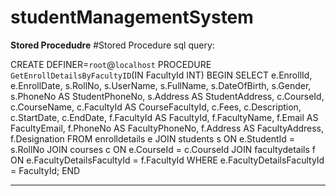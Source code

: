 # studentManagementSystem



**********************************************************Stored Procedudre**********************************************************
#Stored Procedure sql query:

CREATE DEFINER=`root`@`localhost` PROCEDURE `GetEnrollDetailsByFacultyID`(IN FacultyId INT)
BEGIN
    SELECT
        e.EnrollId,
        e.EnrollDate,
        s.RollNo,
        s.UserName,
        s.FullName,
        s.DateOfBirth,
        s.Gender,
        s.PhoneNo AS StudentPhoneNo,
        s.Address AS StudentAddress,
        c.CourseId,
        c.CourseName,
        c.FacultyId AS CourseFacultyId,
        c.Fees,
        c.Description,
        c.StartDate,
        c.EndDate,
        f.FacultyId AS FacultyId,
        f.FacultyName,
        f.Email AS FacultyEmail,
        f.PhoneNo AS FacultyPhoneNo,
        f.Address AS FacultyAddress,
        f.Designation
    FROM
        enrolldetails e
    JOIN
        students s ON e.StudentId = s.RollNo
    JOIN
        courses c ON e.CourseId = c.CourseId
    JOIN
        facultydetails f ON e.FacultyDetailsFacultyId = f.FacultyId
    WHERE
        e.FacultyDetailsFacultyId = FacultyId;
END

**********************************************************************************************************************************************************************************************
